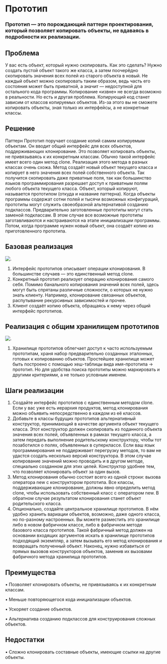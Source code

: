 # Прототип
### Прототип — это порождающий паттерн проектирования, который позволяет копировать объекты, не вдаваясь в подробности их реализации.
## Проблема
У вас есть объект, который нужно скопировать. Как это сделать? Нужно создать пустой объект такого же класса, а затем поочерёдно скопировать значения всех полей из старого объекта в новый.
Не каждый объект можно скопировать таким образом, ведь часть его состояния может быть приватной, а значит — недоступной для остального кода программы.
Копирование «извне» не всегда возможно в реальности.
Но есть и другая проблема. Копирующий код станет зависим от классов копируемых объектов. Из-за этого вы не сможете копировать объекты, зная только их интерфейсы, а не конкретные классы.
## Решение
Паттерн Прототип поручает создание копий самим копируемым объектам. Он вводит общий интерфейс для всех объектов, поддерживающих клонирование. Это позволяет копировать объекты, не привязываясь к их конкретным классам. Обычно такой интерфейс имеет всего один метод clone.
Реализация этого метода в разных классах очень схожа. Метод создаёт новый объект текущего класса и копирует в него значения всех полей собственного объекта. Так получится скопировать даже приватные поля, так как большинство языков программирования разрешает доступ к приватным полям любого объекта текущего класса.
Объект, который копируют, называется прототипом (откуда и название паттерна). Когда объекты программы содержат сотни полей и тысячи возможных конфигураций, прототипы могут служить своеобразной альтернативой созданию подклассов.
Предварительно заготовленные прототипы могут стать заменой подклассам.
В этом случае все возможные прототипы заготавливаются и настраиваются на этапе инициализации программы. Потом, когда программе нужен новый объект, она создаёт копию из приготовленного прототипа.
## Базовая реализация
![.](https://github.com/leha2976/Project/blob/master/%D0%9F%D0%B0%D1%82%D1%82%D0%B5%D1%80%D0%BD%D1%8B/%D0%9F%D1%80%D0%BE%D1%82%D0%BE%D1%82%D0%B8%D0%BF/%D0%9F%D1%80%D0%BE%D1%82%D0%BE%D1%82%D0%B8%D0%BF.gif)
1.	Интерфейс прототипов описывает операции клонирования. В большинстве случаев — это единственный метод clone.
2.	Конкретный прототип реализует операцию клонирования самого себя. Помимо банального копирования значений всех полей, здесь могут быть спрятаны различные сложности, о которых не нужно знать клиенту. Например, клонирование связанных объектов, распутывание рекурсивных зависимостей и прочее.
3.	Клиент создаёт копию объекта, обращаясь к нему через общий интерфейс прототипов.
## Реализация с общим хранилищем прототипов
![.](https://github.com/leha2976/Project/blob/master/%D0%9F%D0%B0%D1%82%D1%82%D0%B5%D1%80%D0%BD%D1%8B/%D0%9F%D1%80%D0%BE%D1%82%D0%BE%D1%82%D0%B8%D0%BF/%D0%A0%D0%B5%D0%B0%D0%BB%D0%B8%D0%B7%D0%B0%D1%86%D0%B8%D1%8F%20%D1%81%20%D0%BE%D0%B1%D1%89%D0%B8%D0%BC%20%D1%85%D1%80%D0%B0%D0%BD%D0%B8%D0%BB%D0%B8%D1%89%D0%B5%D0%BC%20%D0%BF%D1%80%D0%BE%D1%82%D0%BE%D1%82%D0%B8%D0%BF%D0%BE%D0%B2.gif)
 
1.	Хранилище прототипов облегчает доступ к часто используемым прототипам, храня набор предварительно созданных эталонных, готовых к копированию объектов. Простейшее хранилище может быть построено с помощью хеш-таблицы вида имя-прототипа → прототип. Но для удобства поиска прототипы можно маркировать и другими критериями, а не только условным именем.

## Шаги реализации
1.	Создайте интерфейс прототипов с единственным методом clone. Если у вас уже есть иерархия продуктов, метод клонирования можно объявить непосредственно в каждом из её классов.
2.	Добавьте в классы будущих прототипов альтернативный конструктор, принимающий в качестве аргумента объект текущего класса. Этот конструктор должен скопировать из поданного объекта значения всех полей, объявленных в рамках текущего класса, а затем передать выполнение родительскому конструктору, чтобы тот позаботился о полях, объявленных в суперклассе.
Если ваш язык программирования не поддерживает перегрузку методов, то вам не удастся создать несколько версий конструктора. В этом случае копирование значений можно проводить и в другом методе, специально созданном для этих целей. Конструктор удобнее тем, что позволяет клонировать объект за один вызов.
3.	Метод клонирования обычно состоит всего из одной строки: вызова оператора new с конструктором прототипа. Все классы, поддерживающие клонирование, должны явно определить метод clone, чтобы использовать собственный класс с оператором new. В обратном случае результатом клонирования станет объект родительского класса.
4.	Опционально, создайте центральное хранилище прототипов. В нём удобно хранить вариации объектов, возможно, даже одного класса, но по-разному настроенных.
Вы можете разместить это хранилище либо в новом фабричном классе, либо в фабричном методе базового класса прототипов. Такой фабричный метод должен на основании входящих аргументов искать в хранилище прототипов подходящий экземпляр, а затем вызывать его метод клонирования и возвращать полученный объект.
Наконец, нужно избавиться от прямых вызовов конструкторов объектов, заменив их вызовами фабричного метода хранилища прототипов.
## Преимущества 
•	 Позволяет клонировать объекты, не привязываясь к их конкретным классам.

•	 Меньше повторяющегося кода инициализации объектов.

•	 Ускоряет создание объектов.

•	 Альтернатива созданию подклассов для конструирования сложных объектов.

## Недостатки
•	 Сложно клонировать составные объекты, имеющие ссылки на другие объекты.

